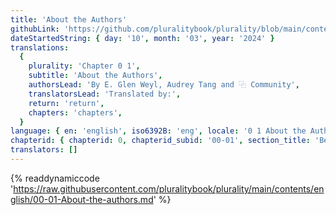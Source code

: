```yaml
---
title: 'About the Authors'
githubLink: 'https://github.com/pluralitybook/plurality/blob/main/contents/english/00-01-About-the-authors.md'
dateStartedString: { day: '10', month: '03', year: '2024' }
translations:
  {
    plurality: 'Chapter 0 1',
    subtitle: 'About the Authors',
    authorsLead: 'By E. Glen Weyl, Audrey Tang and ⿻ Community',
    translatorsLead: 'Translated by:',
    return: 'return',
    chapters: 'chapters',
  }
language: { en: 'english', iso6392B: 'eng', locale: '0 1 About the Authors' }
chapterid: { chapterid: 0, chapterid_subid: '00-01', section_title: 'Before you read' }
translators: []
---
```

{% readdynamiccode 'https://raw.githubusercontent.com/pluralitybook/plurality/main/contents/english/00-01-About-the-authors.md' %}
